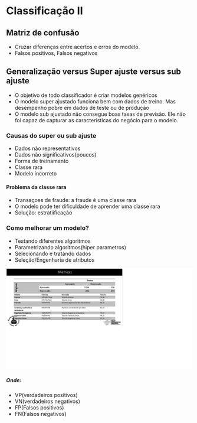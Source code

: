 # Classificação II

## Matriz de confusão
 - Cruzar diferenças entre acertos e erros do modelo.
 - Falsos positivos, Falsos negativos
 
## Generalização versus Super ajuste versus sub ajuste
 - O objetivo de todo classificador é criar modelos genéricos
 - O modelo super ajustado funciona bem com dados de treino. Mas desempenho pobre em dados de teste ou de produção
 - O modelo sub ajustado não consegue boas taxas de previsão. Ele não foi capaz de capturar as características do negócio para o modelo.


### Causas do super ou sub ajuste
 - Dados não representativos
 - Dados não significativos(poucos)
 - Forma de treinamento
 - Classe rara
 - Modelo incorreto


#### Problema da classe rara
 - Transaçoes de fraude: a fraude é uma classe rara
 - O modelo pode ter dificuldade de aprender uma classe rara
 - Solução: estratiificação
 
 
### Como melhorar um modelo?
 - Testando diferentes algoritmos
 - Parametrizando algoritmos(hiper parametros)
 - Selecionando e tratando dados
 - Seleção/Engenharia de atributos
 
 ![metricas](./metricas.png)
 
##### Onde:
 - VP(verdadeiros positivos)
 - VN(verdadeiros negativos)
 - FP(Falsos positivos)
 - FN(Falsos negativos)
 
 
 
 
 
 